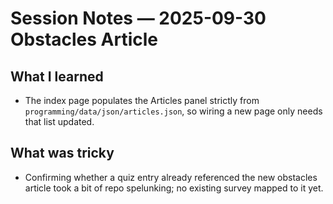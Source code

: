 # Session Notes — 2025-09-30 Obstacles Article

## What I learned
- The index page populates the Articles panel strictly from `programming/data/json/articles.json`, so wiring a new page only needs that list updated.

## What was tricky
- Confirming whether a quiz entry already referenced the new obstacles article took a bit of repo spelunking; no existing survey mapped to it yet.
